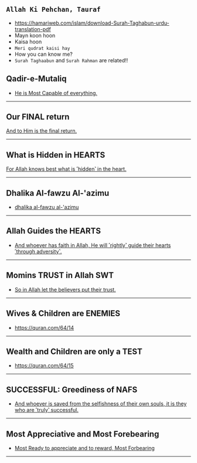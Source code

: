 ## `Allah Ki Pehchan, Tauraf`
* https://hamariweb.com/islam/download-Surah-Taghabun-urdu-translation-pdf
* Mayn koon hoon
* Kaisa hoon
* `Meri qudrat kaisi hay`
* How you can know me?
* `Surah Taghaabun` and `Surah Rahman` are related!!

## Qadir-e-Mutaliq
* [He is Most Capable of everything.](https://quran.com/64/1)

***

## Our FINAL return
[And to Him is the final return.](https://quran.com/64/3)

***

## What is Hidden in HEARTS
[For Allah knows best what is ˹hidden˺ in the heart.](https://quran.com/64/4)

***

## Dhalika Al-fawzu Al-'azimu
* [dhalika al-fawzu al-'azimu](https://quranwbw.com/64#9)

***

## Allah Guides the HEARTS
* [And whoever has faith in Allah, He will ˹rightly˺ guide their hearts ˹through adversity˺.](https://quran.com/64/11)

***

## Momins TRUST in Allah SWT
* [So in Allah let the believers put their trust.](https://quran.com/64/13)

***

## Wives & Children are ENEMIES
* https://quran.com/64/14

***

## Wealth and Children are only a TEST
*  https://quran.com/64/15

***

## SUCCESSFUL: Greediness of NAFS
* [And whoever is saved from the selfishness of their own souls, it is they who are ˹truly˺ successful.](https://quran.com/64/16)

***

## Most Appreciative and Most Forebearing
* [Most Ready to appreciate and to reward, Most Forbearing](https://quranwbw.com/64#17)

***
